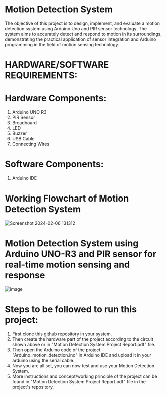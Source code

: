 # Motion Detection System

The objective of this project is to design, implement, and evaluate a motion detection system using Arduino Uno and PIR sensor technology. The system aims to accurately detect and respond to motion in its surroundings, demonstrating the practical application of sensor integration and Arduino programming in the field of motion sensing technology.

# HARDWARE/SOFTWARE REQUIREMENTS:

# Hardware Components:
1. Arduino UNO R3
2. PIR Sensor
3. Breadboard
4. LED
5. Buzzer
6. USB Cable
7. Connecting Wires

# Software Components:

1. Arduino IDE

# Working Flowchart of Motion Detection System

![Screenshot 2024-02-06 131312](https://github.com/Navdeep-J/Motion-Detection-System/assets/96953120/389a5e79-dc31-430d-9111-dce682d47e0c)

# Motion Detection System using Arduino UNO-R3 and PIR sensor for real-time motion sensing and response

![image](https://github.com/Navdeep-J/Motion-Detection-System/assets/98450290/a1605bd6-2227-402b-85b4-1aa86c5e6d14)

# Steps to be followed to run this project:

1. First clone this github repository in your system.
2. Then create the hardware part of the project according to the circuit shown above or in "Motion Detection System Project Report.pdf" file.
3. Then open the Arduino code of the project "Arduino_motion_detection.ino" in Arduino IDE and upload it in your arduino using the serial cable.
4. Now you are all set, you can now test and use your Motion Detection System.
5. More instructions and concept/working principle of the project can be found in "Motion Detection System Project Report.pdf" file in the project's repository.
